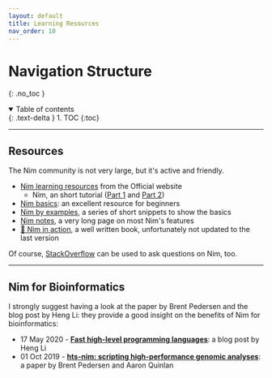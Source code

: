 ```yaml
---
layout: default
title: Learning Resources
nav_order: 10
---
```


# Navigation Structure
{: .no_toc }

<details open markdown="block">
  <summary>
    Table of contents
  </summary>
  {: .text-delta }
1. TOC
{:toc}
</details>

---

## Resources

The Nim community is not very large, but it's active and friendly.
- [Nim learning resources](https://nim-lang.org/learn.html) from the Official website
  - Nim, an short tutorial ([Part 1](https://nim-lang.org/docs/tut1.html) and [Part 2](https://nim-lang.org/docs/tut2.html))
- [Nim basics](https://narimiran.github.io/nim-basics/): an excellent resource for beginners
- [Nim by examples](https://nim-lang.org/learn.html), a series of short snippets to show the basics
- [Nim notes](http://leetschau.github.io/nim-notes.html), a very long page on most Nim's features
- [📙 Nim in action](https://www.manning.com/books/nim-in-action), a well written book, unfortunately not updated to the last version

Of course, [StackOverflow](https://stackoverflow.com/questions/tagged/nim-lang) can be used to ask questions on Nim, too.

---

## Nim for Bioinformatics

I strongly suggest having a look at the paper by Brent Pedersen and the blog post by Heng Li: they provide a good insight on the benefits of Nim for bioinformatics:

- 17 May 2020 - **[Fast high-level programming languages](https://lh3.github.io/2020/05/17/fast-high-level-programming-languages​)**: a blog post by Heng Li
- 01 Oct 2019 - **[hts-nim: scripting high-performance genomic analyses](https://academic.oup.com/bioinformatics/article-abstract/34/19/3387/4990493)**: a paper by Brent Pedersen and Aaron Quinlan

